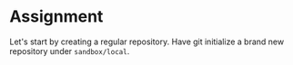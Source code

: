 # Assignment

Let's start by creating a regular repository. Have git initialize a brand new repository under `sandbox/local`.
